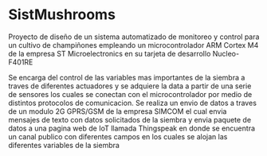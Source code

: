# SistMushrooms
Proyecto de diseño de un sistema automatizado de monitoreo y control para un cultivo de champiñones empleando un microcontrolador ARM Cortex M4 de la empresa ST Microelectronics en su tarjeta de desarrollo Nucleo-F401RE

Se encarga del control de las variables mas importantes de la siembra a traves de diferentes actuadores y se adquiere la data a partir de una serie de sensores los cuales se conectan con el microcontrolador por medio de distintos protocolos de comunicacion.
Se realiza un envio de datos a traves de un modulo 2G GPRS/GSM de la empresa SIMCOM el cual envia mensajes de texto con datos solicitados de la siembra y envia paquete de datos a una pagina web de IoT llamada Thingspeak en donde se encuentra un canal publico con diferentes campos en los cuales se alojan las diferentes variables de la siembra

